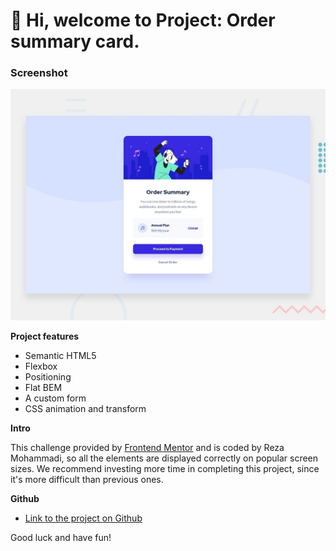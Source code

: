 # 👋 Hi, welcome to Project: Order summary card.

### Screenshot

![Design preview for the Order summary card coding challenge](./design/desktop-preview.jpg)

**Project features**

- Semantic HTML5
- Flexbox
- Positioning
- Flat BEM
- A custom form
- CSS animation and transform

**Intro**

This challenge provided by [Frontend Mentor](https://www.frontendmentor.io/home) and is coded by Reza Mohammadi, so all the elements are displayed correctly on popular screen sizes. We recommend investing more time in completing this project, since it's more difficult than previous ones.

**Github**

- [Link to the project on Github](https://github.com/rezamohdev/order-summary-component-main)

Good luck and have fun!
